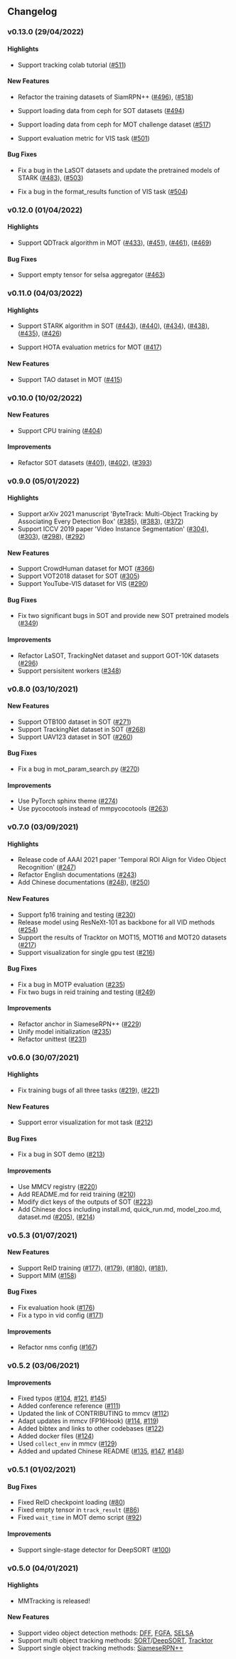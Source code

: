 ## Changelog

### v0.13.0 (29/04/2022)

#### Highlights

- Support tracking colab tutorial ([#511](https://github.com/open-mmlab/mmtracking/pull/511))

#### New Features

- Refactor the training datasets of SiamRPN++ ([#496](https://github.com/open-mmlab/mmtracking/pull/496)), ([#518](https://github.com/open-mmlab/mmtracking/pull/518))

- Support loading data from ceph for SOT datasets ([#494](https://github.com/open-mmlab/mmtracking/pull/494))

- Support loading data from ceph for MOT challenge dataset ([#517](https://github.com/open-mmlab/mmtracking/pull/517))

- Support evaluation metric for VIS task ([#501](https://github.com/open-mmlab/mmtracking/pull/501))

#### Bug Fixes

- Fix a bug in the LaSOT datasets and update the pretrained models of STARK ([#483](https://github.com/open-mmlab/mmtracking/pull/483)), ([#503](https://github.com/open-mmlab/mmtracking/pull/503))

- Fix a bug in the format_results function of VIS task ([#504](https://github.com/open-mmlab/mmtracking/pull/504))

### v0.12.0 (01/04/2022)

#### Highlights

- Support QDTrack algorithm in MOT ([#433](https://github.com/open-mmlab/mmtracking/pull/433)), ([#451](https://github.com/open-mmlab/mmtracking/pull/451)), ([#461](https://github.com/open-mmlab/mmtracking/pull/461)), ([#469](https://github.com/open-mmlab/mmtracking/pull/469))

#### Bug Fixes

- Support empty tensor for selsa aggregator ([#463](https://github.com/open-mmlab/mmtracking/pull/463))

### v0.11.0 (04/03/2022)

#### Highlights

- Support STARK algorithm in SOT ([#443](https://github.com/open-mmlab/mmtracking/pull/443)), ([#440](https://github.com/open-mmlab/mmtracking/pull/440)), ([#434](https://github.com/open-mmlab/mmtracking/pull/434)), ([#438](https://github.com/open-mmlab/mmtracking/pull/438)), ([#435](https://github.com/open-mmlab/mmtracking/pull/435)), ([#426](https://github.com/open-mmlab/mmtracking/pull/426))

- Support HOTA evaluation metrics for MOT ([#417](https://github.com/open-mmlab/mmtracking/pull/417))

#### New Features

- Support TAO dataset in MOT ([#415](https://github.com/open-mmlab/mmtracking/pull/415))

### v0.10.0 (10/02/2022)

#### New Features

- Support CPU training ([#404](https://github.com/open-mmlab/mmtracking/pull/404))

#### Improvements

- Refactor SOT datasets ([#401](https://github.com/open-mmlab/mmtracking/pull/401)), ([#402](https://github.com/open-mmlab/mmtracking/pull/402)), ([#393](https://github.com/open-mmlab/mmtracking/pull/393))

### v0.9.0 (05/01/2022)

#### Highlights

- Support arXiv 2021 manuscript 'ByteTrack: Multi-Object Tracking by Associating Every Detection Box' ([#385](https://github.com/open-mmlab/mmtracking/pull/385)), ([#383](https://github.com/open-mmlab/mmtracking/pull/383)), ([#372](https://github.com/open-mmlab/mmtracking/pull/372))
- Support ICCV 2019 paper 'Video Instance Segmentation' ([#304](https://github.com/open-mmlab/mmtracking/pull/304)), ([#303](https://github.com/open-mmlab/mmtracking/pull/303)), ([#298](https://github.com/open-mmlab/mmtracking/pull/298)), ([#292](https://github.com/open-mmlab/mmtracking/pull/292))

#### New Features

- Support CrowdHuman dataset for MOT ([#366](https://github.com/open-mmlab/mmtracking/pull/366))
- Support VOT2018 dataset for SOT ([#305](https://github.com/open-mmlab/mmtracking/pull/305))
- Support YouTube-VIS dataset for VIS ([#290](https://github.com/open-mmlab/mmtracking/pull/290))

#### Bug Fixes

- Fix two significant bugs in SOT and provide new SOT pretrained models ([#349](https://github.com/open-mmlab/mmtracking/pull/349))

#### Improvements

- Refactor LaSOT, TrackingNet dataset and support GOT-10K datasets ([#296](https://github.com/open-mmlab/mmtracking/pull/296))
- Support persisitent workers ([#348](https://github.com/open-mmlab/mmtracking/pull/348))

### v0.8.0 (03/10/2021)

#### New Features

- Support OTB100 dataset in SOT ([#271](https://github.com/open-mmlab/mmtracking/pull/271))
- Support TrackingNet dataset in SOT ([#268](https://github.com/open-mmlab/mmtracking/pull/268))
- Support UAV123 dataset in SOT ([#260](https://github.com/open-mmlab/mmtracking/pull/260))

#### Bug Fixes

- Fix a bug in mot_param_search.py ([#270](https://github.com/open-mmlab/mmtracking/pull/270))

#### Improvements

- Use PyTorch sphinx theme ([#274](https://github.com/open-mmlab/mmtracking/pull/274))
- Use pycocotools instead of mmpycocotools ([#263](https://github.com/open-mmlab/mmtracking/pull/263))

### v0.7.0 (03/09/2021)

#### Highlights

- Release code of AAAI 2021 paper 'Temporal ROI Align for Video Object Recognition' ([#247](https://github.com/open-mmlab/mmtracking/pull/247))
- Refactor English documentations ([#243](https://github.com/open-mmlab/mmtracking/pull/243))
- Add Chinese documentations ([#248](https://github.com/open-mmlab/mmtracking/pull/248)), ([#250](https://github.com/open-mmlab/mmtracking/pull/250))

#### New Features

- Support fp16 training and testing ([#230](https://github.com/open-mmlab/mmtracking/pull/230))
- Release model using ResNeXt-101 as backbone for all VID methods ([#254](https://github.com/open-mmlab/mmtracking/pull/254))
- Support the results of Tracktor on MOT15, MOT16 and MOT20 datasets ([#217](https://github.com/open-mmlab/mmtracking/pull/217))
- Support visualization for single gpu test ([#216](https://github.com/open-mmlab/mmtracking/pull/216))

#### Bug Fixes

- Fix a bug in MOTP evaluation ([#235](https://github.com/open-mmlab/mmtracking/pull/235))
- Fix two bugs in reid training and testing ([#249](https://github.com/open-mmlab/mmtracking/pull/249))

#### Improvements

- Refactor anchor in SiameseRPN++ ([#229](https://github.com/open-mmlab/mmtracking/pull/229))
- Unify model initialization ([#235](https://github.com/open-mmlab/mmtracking/pull/235))
- Refactor unittest ([#231](https://github.com/open-mmlab/mmtracking/pull/231))

### v0.6.0 (30/07/2021)

#### Highlights

- Fix training bugs of all three tasks ([#219](https://github.com/open-mmlab/mmtracking/pull/219)), ([#221](https://github.com/open-mmlab/mmtracking/pull/221))

#### New Features

- Support error visualization for mot task ([#212](https://github.com/open-mmlab/mmtracking/pull/212))

#### Bug Fixes

- Fix a bug in SOT demo ([#213](https://github.com/open-mmlab/mmtracking/pull/213))

#### Improvements

- Use MMCV registry ([#220](https://github.com/open-mmlab/mmtracking/pull/220))
- Add README.md for reid training ([#210](https://github.com/open-mmlab/mmtracking/pull/210))
- Modify dict keys of the outputs of SOT ([#223](https://github.com/open-mmlab/mmtracking/pull/223))
- Add Chinese docs including install.md, quick_run.md, model_zoo.md, dataset.md ([#205](https://github.com/open-mmlab/mmtracking/pull/205)), ([#214](https://github.com/open-mmlab/mmtracking/pull/214))

### v0.5.3 (01/07/2021)

#### New Features

- Support ReID training ([#177](https://github.com/open-mmlab/mmtracking/pull/177)), ([#179](https://github.com/open-mmlab/mmtracking/pull/179)), ([#180](https://github.com/open-mmlab/mmtracking/pull/180)), ([#181](https://github.com/open-mmlab/mmtracking/pull/181)),
- Support MIM ([#158](https://github.com/open-mmlab/mmtracking/pull/158))

#### Bug Fixes

- Fix evaluation hook ([#176](https://github.com/open-mmlab/mmtracking/pull/176))
- Fix a typo in vid config ([#171](https://github.com/open-mmlab/mmtracking/pull/171))

#### Improvements

- Refactor nms config ([#167](https://github.com/open-mmlab/mmtracking/pull/167))

### v0.5.2 (03/06/2021)

#### Improvements

- Fixed typos ([#104](https://github.com/open-mmlab/mmtracking/commit/3ccc9b79ce6e14e013268d0dbb53462c0432f357), [#121](https://github.com/open-mmlab/mmtracking/commit/fadcd811df095781fbbdc7c47f8dac1305555461), [#145](https://github.com/open-mmlab/mmtracking/commit/48a47868abd9a0d96c010fc3f85cba1bd2854a9b))
- Added conference reference ([#111](https://github.com/open-mmlab/mmtracking/commit/9a3c463b087cdee201a9345f270f6c01e116cf2c))
- Updated the link of CONTRIBUTING to mmcv ([#112](https://github.com/open-mmlab/mmtracking/commit/b725e63463b1bd795fd3c3000b30ef37832a844d))
- Adapt updates in mmcv (FP16Hook) ([#114](https://github.com/open-mmlab/mmtracking/commit/49f910878345250d22fd5da1104f1fb227244939), [#119](https://github.com/open-mmlab/mmtracking/commit/f1df53dd8e571f4674867919d1886b9fb2024bf9))
- Added bibtex and links to other codebases ([#122](https://github.com/open-mmlab/mmtracking/commit/1b456423e0aeddb52e7c29e5b0ec3d48e058c615))
- Added docker files ([#124](https://github.com/open-mmlab/mmtracking/commit/a01c3e8fff97a2b8eebc8d28e3e9d9a360ffbc3c))
- Used `collect_env` in mmcv ([#129](https://github.com/open-mmlab/mmtracking/commit/0055947c4d19c8921c32ce128ae0314d61e593d2))
- Added and updated Chinese README ([#135](https://github.com/open-mmlab/mmtracking/commit/ecc83b5e6523582b92196095eb21d72d654322f2), [#147](https://github.com/open-mmlab/mmtracking/commit/19004b6eeca594a2179d8b3a3622764e1753aa4d), [#148](https://github.com/open-mmlab/mmtracking/commit/dc367868453fdcb528041176a59ede368f0e2053))

### v0.5.1 (01/02/2021)

#### Bug Fixes

- Fixed ReID checkpoint loading ([#80](https://github.com/open-mmlab/mmtracking/pull/80))
- Fixed empty tensor in `track_result` ([#86](https://github.com/open-mmlab/mmtracking/pull/86))
- Fixed `wait_time` in MOT demo script ([#92](https://github.com/open-mmlab/mmtracking/pull/92))

#### Improvements

- Support single-stage detector for DeepSORT ([#100](https://github.com/open-mmlab/mmtracking/pull/100))

### v0.5.0 (04/01/2021)

#### Highlights

- MMTracking is released!

#### New Features

- Support video object detection methods: [DFF](https://arxiv.org/abs/1611.07715), [FGFA](https://arxiv.org/abs/1703.10025), [SELSA](https://arxiv.org/abs/1907.06390)
- Support multi object tracking methods: [SORT](https://arxiv.org/abs/1602.00763)/[DeepSORT](https://arxiv.org/abs/1703.07402), [Tracktor](https://arxiv.org/abs/1903.05625)
- Support single object tracking methods: [SiameseRPN++](https://arxiv.org/abs/1812.11703)
